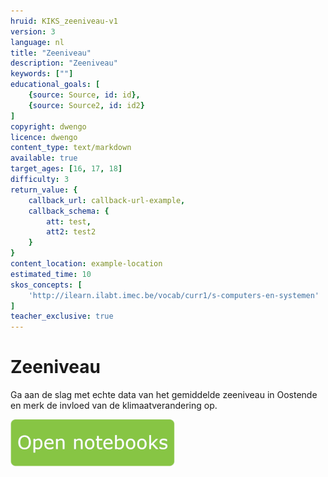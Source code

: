 ```yaml
---
hruid: KIKS_zeeniveau-v1
version: 3
language: nl
title: "Zeeniveau"
description: "Zeeniveau"
keywords: [""]
educational_goals: [
    {source: Source, id: id}, 
    {source: Source2, id: id2}
]
copyright: dwengo
licence: dwengo
content_type: text/markdown
available: true
target_ages: [16, 17, 18]
difficulty: 3
return_value: {
    callback_url: callback-url-example,
    callback_schema: {
        att: test,
        att2: test2
    }
}
content_location: example-location
estimated_time: 10
skos_concepts: [
    'http://ilearn.ilabt.imec.be/vocab/curr1/s-computers-en-systemen'
]
teacher_exclusive: true
---
```


# Zeeniveau
Ga aan de slag met echte data van het gemiddelde zeeniveau in Oostende en merk de invloed van de klimaatverandering op. 

[![](embed/Knop.png "Knop")](https://kiks.ilabt.imec.be/jupyterhub/?id=1940 "Zeeniveau")
